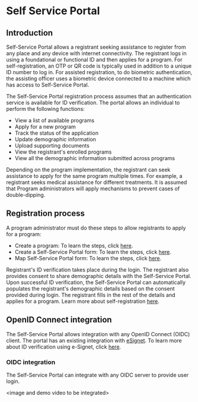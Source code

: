# Self Service Portal

## Introduction

Self-Service Portal allows a registrant seeking assistance to register from any place and any device with internet connectivity. The registrant logs in using a foundational or functional ID and then applies for a program. For self-registration, an OTP or QR code is typically used in addition to a unique ID number to log in. For assisted registration, to do biometric authentication, the assisting officer uses a biometric device connected to a machine which has access to Self-Service Portal.

The Self-Service Portal registration process assumes that an authentication service is available for ID verification. The portal allows an individual to perform the following functions:

* View a list of available programs
* Apply for a new program
* Track the status of the application
* Update demographic information
* Upload supporting documents
* View the registrant's enrolled programs
* View all the demographic information submitted across programs

Depending on the program implementation, the registrant can seek assistance to apply for the same program multiple times. For example, a registrant seeks medical assistance for different treatments. It is assumed that Program administrators will apply mechanisms to prevent cases of double-dipping.

## Registration process

A program administrator must do these steps to allow registrants to apply for a program:

* Create a program: To learn the steps, click [here](../../../user-guides/platform-guides/eligibility-and-program-enrollment/program/create-a-program.md).
* Create a Self-Service Portal form: To learn the steps, click [here](../../../user-guides/platform-guides/eligibility-and-program-enrollment/website/create-portal-form.md).
* Map Self-Service Portal form: To learn the steps, click [here](../../../user-guides/platform-guides/eligibility-and-program-enrollment/program/map-self-service-portal-form.md).

Registrant's ID verification takes place during the login. The registrant also provides consent to share demographic details with the Self-Service Portal. Upon successful ID verification, the Self-Service Portal can automatically populates the registrant's demographic details based on the consent provided during login. The registrant fills in the rest of the details and applies for a program. Learn more about self-registration [here](../../../user-guides/platform-guides/registration/self-register-online.md).

## OpenID Connect integration

The Self-Service Portal allows integration with any OpenID Connect (OIDC) client. The portal has an existing integration with [eSignet](https://docs.esignet.io/). To learn more about ID verification using e-Signet, click [here](broken-reference).

### OIDC integration

The Self-Service Portal can integrate with any OIDC server to provide user login.

\<image and demo video to be integrated>
